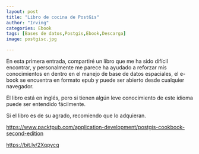 ```yaml
---
layout: post
title: "Libro de cocina de PostGis"
author: "Irving"
categories: Ebook
tags: [Bases de datos,Postgis,Ebook,Descarga]
image: postgisc.jpg

---
```





En esta primera entrada, compartiré un libro que me ha sido difícil encontrar, y personalmente me parece ha ayudado a reforzar mis conocimientos en dentro en el manejo de base de datos espaciales, el e-book se encuentra en formato epub y puede ser abierto desde cualquier navegador.

El libro está en inglés, pero si tienen algún leve conocimiento de este idioma puede ser entendido fácilmente.

Si el libro es de su agrado, recomiendo que lo adquieran.

https://www.packtpub.com/application-development/postgis-cookbook-second-edition

https://bit.ly/2Xqpycq
